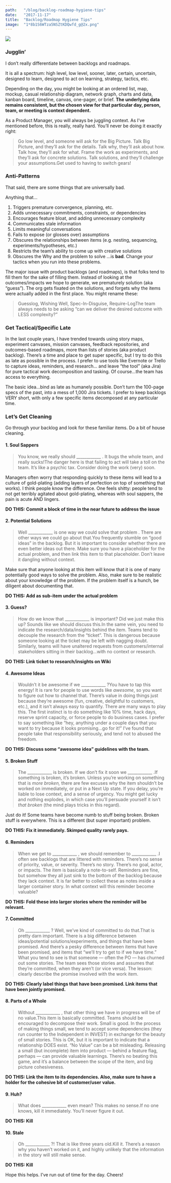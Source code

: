 ```yaml
---
path:	"/blog/backlog-roadmap-hygiene-tips"
date:	"2017-11-17"
title:	"Backlog/Roadmap Hygiene Tips"
image:	"1*8b1S6WTza5NSZtKDQwfd_g@2x.png"
---
```


![](/images/1*8b1S6WTza5NSZtKDQwfd_g@2x.png)

### Jugglin’

I don’t really differentiate between backlogs and roadmaps.

It is all a spectrum: high level, low level, sooner, later, certain, uncertain, designed to learn, designed to act on learning, strategy, tactics, etc.

Depending on the day, you might be looking at an ordered list, map, mockup, casual relationship diagram, network graph, charts and data, kanban board, timeline, canvas, one-pager, or brief. **The underlying data remains consistent, but the chosen view for that particular day, person, team, or meeting is context dependent.**

As a Product Manager, you will always be juggling context. As I’ve mentioned before, this is really, really hard. You’ll never be doing it exactly right:


> Go low level, and someone will ask for the Big Picture. Talk Big Picture, and they’ll ask for the details. Talk why, they’ll ask about how. Talk how, they’ll ask for what. Frame the work as experiments, and they’ll ask for concrete solutions. Talk solutions, and they’ll challenge your assumptions.Get used to having to switch gears!

### Anti-Patterns

That said, there are some things that are universally bad.

Anything that…

1. Triggers premature convergence, planning, etc.
2. Adds unnecessary commitments, constraints, or dependencies
3. Encourages feature bloat, and adding unnecessary complexity
4. Communicates stale information
5. Limits meaningful conversations
6. Fails to expose (or glosses over) assumptions
7. Obscures the relationships between items (e.g. nesting, sequencing, experiments/hypotheses, etc.)
8. Restricts the team’s ability to come up with creative solutions
9. Obscures the Why and the problem to solve
…is **bad**. Change your tactics when you run into these problems.

The major issue with product backlogs (and roadmaps), is that folks tend to fill them for the sake of filling them. Instead of looking at the outcomes/impacts we hope to generate, we prematurely solution (aka “guess”). The org gets fixated on the solutions, and forgets why the items were actually added in the first place. You might rename these:


> Guesslog, Wishing Well, Spec-In-Disguise, Require-LogThe team always needs to be asking “can we deliver the desired outcome with LESS complexity?”

### Get Tactical/Specific Late

In the last couple years, I have trended towards using story maps, experiment canvases, mission canvases, feedback repositories, and outcomes-based roadmaps, more than lists of stories (aka product backlog). There’s a time and place to get super specific, but I try to do this as late as possible in the process. I prefer to use tools like Evernote or Trello to capture ideas, reminders, and research… and leave “the tool” (aka Jira) for pure tactical work decomposition and tasking. Of course…the team has access to everything.

The basic idea…bind as late as humanely possible. Don’t turn the 100-page specs of the past, into a mess of 1,000 Jira tickets. I prefer to keep backlogs VERY short, with only a few specific items decomposed at any particular time.

### Let’s Get Cleaning

Go through your backlog and look for these familiar items. Do a bit of house cleaning.

#### 1. Soul Sappers


> You know, we really should \_\_\_\_\_\_\_\_\_\_\_\_ . It bugs the whole team, and really sucks!The danger here is that failing to act will take a toll on the team. It’s like a psychic tax. Consider doing the work (very) soon.

Managers often worry that responding quickly to these items will lead to a culture of gold-plating (adding layers of perfection on top of something that works). I think people know the difference. One feels shitty: people tend to not get terribly agitated about gold-plating, whereas with soul sappers, the pain is acute AND lingers.

**DO THIS: Commit a block of time in the near future to address the issue**

#### 2. Potential Solutions


> Well \_\_\_\_\_\_\_\_\_\_\_\_ is one way we could solve that problem . There are other ways we could go about that.You frequently stumble on “good ideas” in the backlog. But it is important to consider whether there are even better ideas out there. Make sure you have a placeholder for the actual problem, and then link this item to that placeholder. Don’t leave it dangling without context.

Make sure that anyone looking at this item will know that it is one of many potentially good ways to solve the problem. Also, make sure to be realistic about your knowledge of the problem. If the problem itself is a hunch, be diligent about documenting that.

**DO THIS: Add as sub-item under the actual problem**

#### 3. Guess?


> How do we know that \_\_\_\_\_\_\_\_\_\_\_\_ is important? Did we just make this up? Sounds like we should discuss this.In the same vein, you need to indicate the research/data/insights behind the item. Teams tend to decouple the research from the “ticket”. This is dangerous because someone looking at the ticket may be left with nagging doubt. Similarly, teams will have unaltered requests from customers/internal stakeholders sitting in their backlog…with no context or research.

**DO THIS: Link ticket to research/insights on Wiki**

#### 4. Awesome Ideas


> Wouldn’t it be awesome if we \_\_\_\_\_\_\_\_\_\_\_\_ ?You have to tap this energy! It is rare for people to use words like *awesome*, so you want to figure out how to channel that. There’s value in doing things just because they’re awesome (fun, creative, delightful to customers, etc.), and it isn’t always easy to quantify. There are many ways to play this. The first instinct is to do something like 10% time, hack days, reserve sprint capacity, or force people to do business cases. I prefer to say something like “hey, anything under a couple days that you want to try because it looks promising…go for it!” I’ve found that people take that responsibility seriously, and tend not to abused the freedom.

**DO THIS: Discuss some “awesome idea” guidelines with the team.**

#### 5. Broken Stuff


> The \_\_\_\_\_\_\_\_\_\_\_\_ is broken. If we don’t fix it soon we \_\_\_\_\_\_\_\_\_\_\_\_ .If something is broken, it’s broken. Unless you’re working on something that is *more broken,* there are few excuses why the item shouldn’t be worked on immediately, or put in a Next Up state. If you delay, you’re liable to lose context, and a sense of urgency. You might get lucky and nothing explodes, in which case you’ll persuade yourself it isn’t *that broken* (the mind plays tricks in this regard).

Just do it! Some teams have become numb to stuff being broken. Broken stuff is everywhere. This is a different (but super important) problem.

**DO THIS: Fix it immediately. Skimped quality rarely pays.**

#### 6. Reminders


> When we get to \_\_\_\_\_\_\_\_\_\_\_\_ , we should remember to \_\_\_\_\_\_\_\_\_\_\_\_ .I often see backlogs that are littered with reminders. There’s no sense of priority, value, or severity. There’s no story. There’s no goal, actor, or impacts. The item is basically a note-to-self. Reminders are fine, but somehow they all just sink to the bottom of the backlog because they lack context. It is far better to collect these as notes inside a larger container story. In what context will this reminder become valuable?

**DO THIS: Fold these into larger stories where the reminder will be relevant.**

#### 7. Committed


> Oh \_\_\_\_\_\_\_\_\_\_\_\_ ? Well, we’ve kind of committed to do that.That is pretty darn important. There is a big difference between ideas/potential solutions/experiments, and things that have been promised. And there’s a pesky difference between items that have been promised, and items that “we’ll try to get to if we have time.” What you tend to see is that someone — often the PO — has churned out some stories. The team sees those stories and assumes that they’re committed, when they aren’t (or vice versa). The lesson: clearly describe the promise involved with the work item.

**DO THIS: Clearly label things that have been promised. Link items that have been jointly promised.**

#### 8. Parts of a Whole


> Without \_\_\_\_\_\_\_\_\_\_\_\_ , that other thing we have in progress will be of no value.This item is basically committed. Teams should be encouraged to decompose their work. Small is good. In the process of making things small, we tend to accept some dependencies (they run counter to the Independent in INVEST) in exchange for the beauty of small stories. This is OK, but it is important to indicate that a relationship DOES exist. “No Value” can be a bit misleading. Releasing a small (but incomplete) item into product — behind a feature flag, perhaps — can provide valuable learnings. There’s no beating this game, and it’s a balance between the scope of the item, and big picture cohesiveness.

**DO THIS: Link the item to its dependencies. Also, make sure to have a holder for the cohesive bit of customer/user value.**

#### 9. Huh?


> What does \_\_\_\_\_\_\_\_\_\_\_\_ even mean? This makes no sense.If no one knows, kill it immediately. You’ll never figure it out.

**DO THIS: Kill**

#### 10. Stale


> Oh \_\_\_\_\_\_\_\_\_\_\_\_ ?! That is like three years old.Kill it. There’s a reason why you haven’t worked on it, and highly unlikely that the information in the story will still make sense.

**DO THIS: Kill**

Hope this helps. I’ve run out of time for the day. Cheers!

